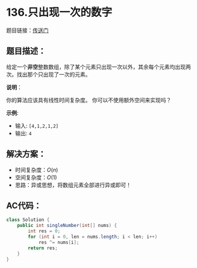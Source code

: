 # 136.只出现一次的数字
题目链接：[传送门](https://leetcode-cn.com/problems/single-number/)

## 题目描述：
给定一个**非空**整数数组，除了某个元素只出现一次以外，其余每个元素均出现两次。找出那个只出现了一次的元素。

**说明**：

你的算法应该具有线性时间复杂度。 你可以不使用额外空间来实现吗？

**示例**:

- 输入: `[4,1,2,1,2]`
- 输出: `4`

## 解决方案：
- 时间复杂度：$O(n)$
- 空间复杂度：$O(1)$
- 思路：异或思想，将数组元素全部进行异或即可！

## AC代码：
```java
class Solution {
	public int singleNumber(int[] nums) {
		int res = 0;
		for (int i = 0, len = nums.length; i < len; i++)
			res ^= nums[i];
		return res;
	}
}
```